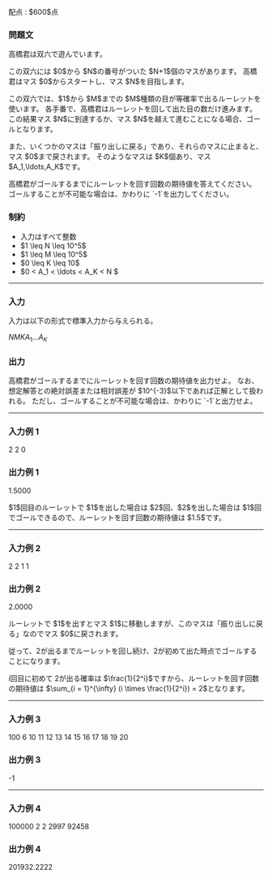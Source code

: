 
<div>

<span>

<span>

<p>
配点 : $600$点
</p>

<div>

<section>

### **問題文**

<p>
高橋君は双六で遊んでいます。
</p>

<p>
この双六には $0$から $N$の番号がついた $N+1$個のマスがあります。
高橋君はマス $0$からスタートし、マス $N$を目指します。
</p>

<p>
この双六では、$1$から $M$までの $M$種類の目が等確率で出るルーレットを使います。
各手番で、高橋君はルーレットを回して出た目の数だけ進みます。この結果マス $N$に到達するか、マス $N$を越えて進むことになる場合、ゴールとなります。
</p>

<p>
また、いくつかのマスは「振り出しに戻る」であり、それらのマスに止まると、マス $0$まで戻されます。
そのようなマスは $K$個あり、マス $A_1,\ldots,A_K$です。
</p>

<p>
高橋君がゴールするまでにルーレットを回す回数の期待値を答えてください。
ゴールすることが不可能な場合は、かわりに `-1`を出力してください。
</p>

</section>

</div>

<div>

<section>

### **制約**

<ul>

<li>
入力はすべて整数
</li>

<li>
$1 \leq N \leq 10^5$
</li>

<li>
$1 \leq M \leq 10^5$
</li>

<li>
$0 \leq K \leq 10$
</li>

<li>
$0 < A_1 < \ldots < A_K < N $
</li>

</ul>

</section>

</div>

---

<div>

<div>

<section>

### **入力**

<p>
入力は以下の形式で標準入力から与えられる。
</p>

<div>

$N$$M$$K$$A_1$$\ldots$$A_K$
</div>

</section>

</div>

<div>

<section>

### **出力**

<p>
高橋君がゴールするまでにルーレットを回す回数の期待値を出力せよ。
なお、想定解答との絶対誤差または相対誤差が $10^{-3}$以下であれば正解として扱われる。
ただし、ゴールすることが不可能な場合は、かわりに `-1`と出力せよ。
</p>

</section>

</div>

</div>

---

<div>

<section>

### **入力例 1**

<div>

2 2 0


</div>

</section>

</div>

<div>

<section>

### **出力例 1**

<div>

1.5000

</div>

<p>
$1$回目のルーレットで $1$を出した場合は $2$回、$2$を出した場合は $1$回でゴールできるので、ルーレットを回す回数の期待値は $1.5$です。
</p>

</section>

</div>

---

<div>

<section>

### **入力例 2**

<div>

2 2 1
1

</div>

</section>

</div>

<div>

<section>

### **出力例 2**

<div>

2.0000

</div>

<p>
ルーレットで $1$を出すとマス $1$に移動しますが、このマスは「振り出しに戻る」なのでマス $0$に戻されます。

従って、$2$が出るまでルーレットを回し続け、$2$が初めて出た時点でゴールすることになります。

$i$回目に初めて $2$が出る確率は $\frac{1}{2^i}$ですから、ルーレットを回す回数の期待値は $\sum_{i = 1}^{\infty} (i \times \frac{1}{2^i}) = 2$となります。  
</p>

</section>

</div>

---

<div>

<section>

### **入力例 3**

<div>

100 6 10
11 12 13 14 15 16 17 18 19 20

</div>

</section>

</div>

<div>

<section>

### **出力例 3**

<div>

-1

</div>

</section>

</div>

---

<div>

<section>

### **入力例 4**

<div>

100000 2 2
2997 92458

</div>

</section>

</div>

<div>

<section>

### **出力例 4**

<div>

201932.2222

</div>

</section>

</div>

</span>

</span>

</div>
